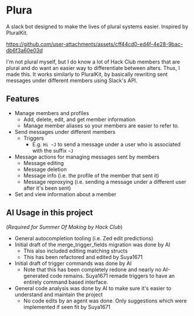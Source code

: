 # Plura
A slack bot designed to make the lives of plural systems easier. Inspired by PluralKit.

https://github.com/user-attachments/assets/cff44cd0-ed4f-4e28-9bac-db6f3a60e03d

I'm not plural myself, but I do know a lot of Hack Club members that are plural and do want an easier way to differentiate between alters. Thus, I made this.
It works similarly to PluralKit, by basically rewriting sent messages under different members using Slack's API.

## Features
- Manage members and profiles
  - Add, delete, edit, and get member information
  - Manage member aliases so your members are easier to refer to.
- Send messages under different members
  - Triggers
    - E.g. `Hi ~J` to send a message under a user who is associated with the suffix `~J`
- Message actions for managing messages sent by members
  - Message editing
  - Message deletion
  - Message info (i.e. the profile of the member that sent it)
  - Message reproxying (i.e. sending a message under a different user after it's been sent)
- Set and view information about a member

## AI Usage in this project
(_Required for Summer Of Making by Hack Club_)

- General autocompletion tooling (i.e. Zed edit predictions)
- Initial draft of the merge_trigger_fields migration was done by AI
  - This also included editing matching structs
  - This has been refactored and edited by Suya1671
- Initial draft of trigger commands was done by AI
  - Note that this has been completely redone and nearly no AI-generated code remains. Suya1671 remade triggers to have an entirely command based interface.
- General code analysis was done by AI to make sure it's easier to understand and maintain the project
  - No code edits by an agent was done. Only suggestions which were implemented if seen fit by Suya1671
